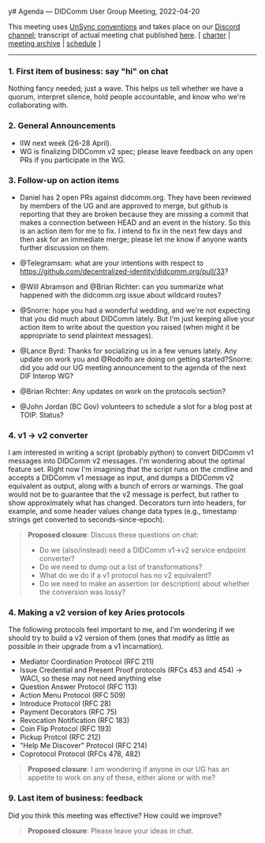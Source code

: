 y# Agenda &mdash; DIDComm User Group Meeting, 2022-04-20

This meeting uses [UnSync conventions](https://hackmd.io/@dhh1128/Sk5_Gb2J9) and takes place on our [Discord channel](https://discord.gg/eNN4Wns6Jb); transcript of actual meeting chat published [here](202?-??-??-transcript.md).
[ [charter](https://github.com/decentralized-identity/didcomm-usergroup/tree/main/charter.md) | [meeting archive](https://github.com/decentralized-identity/didcomm-usergroup/tree/main/meetings/) |  [schedule](https://github.com/decentralized-identity/didcomm-usergroup/tree/main/schedule.md) ]

<hr>

### 1. First item of business: say "hi" on chat
Nothing fancy needed; just a wave. This helps us tell whether we have a quorum, interpret silence, hold people accountable, and know who we're collaborating with.

### 2. General Announcements

* IIW next week (26-28 April).
* WG is finalizing DIDComm v2 spec; please leave feedback on any open PRs if you participate in the WG. 

### 3. Follow-up on action items

* Daniel has 2 open PRs against didcomm.org. They have been reviewed by members of the UG and are approved to merge, but github is reporting that they are broken because they are missing a commit that makes a connection between HEAD and an event in the history. So this is an action item for me to fix. I intend to fix in the next few days and then ask for an immediate merge; please let me know if anyone wants further discussion on them.

* @Telegramsam: what are your intentions with respect to https://github.com/decentralized-identity/didcomm.org/pull/33?

* @Will Abramson and @Brian Richter: can you summarize what happened with the didcomm.org issue about wildcard routes?

* @Snorre: hope you had a wonderful wedding, and we're not expecting that you did much about DIDComm lately. But I'm just keeping alive your action item to write about the question you raised (when might it be appropriate to send plaintext messages).

* @Lance Byrd: Thanks for socializing us in a few venues lately. Any update on work you and @Rodolfo are doing on getting started?Snorre: did you add our UG meeting announcement to the agenda of the next DIF Interop WG?

* @Brian Richter: Any updates on work on the protocols section?

* @John Jordan (BC Gov) volunteers to schedule a slot for a blog post at TOIP. Status?


### 4. v1 -> v2 converter

I am interested in writing a script (probably python) to convert DIDComm v1 messages into DIDComm v2 messages. I'm wondering about the optimal feature set. Right now I'm imagining that the script runs on the cmdline and accepts a DIDComm v1 message as input, and dumps a DIDComm v2 equivalent as output, along with a bunch of errors or warnings. The goal would not be to guarantee that the v2 message is perfect, but rather to show approximately what has changed. Decorators turn into headers, for example, and some header values change data types (e.g., timestamp strings get converted to seconds-since-epoch).

>**Proposed closure**: Discuss these questions on chat:
>* Do we (also/instead) need a DIDComm v1->v2 service endpoint converter?
>* Do we need to dump out a list of transformations?
>* What do we do if a v1 protocol has no v2 equivalent?
>* Do we need to make an assertion (or description) about whether the conversion was lossy?

### 4. Making a v2 version of key Aries protocols

The following protocols feel important to me, and I'm wondering if we should try to build a v2 version of them (ones that modify as little as possible in their upgrade from a v1 incarnation).

* Mediator Coordination Protocol (RFC 211)
* Issue Credential and Present Proof protocols (RFCs 453 and 454) -> WACI, so these may not need anything else
* Question Answer Protocol (RFC 113)
* Action Menu Protocol (RFC 509)
* Introduce Protocol (RFC 28)
* Payment Decorators (RFC 75)
* Revocation Notification (RFC 183)
* Coin Flip Protocol (RFC 193)
* Pickup Protcol (RFC 212)
* "Help Me Discover" Protocol (RFC 214)
* Coprotocol Protocol (RFCs 478, 482)

>**Proposed closure**: I am wondering if anyone in our UG has an appetite to work on any of these, either alone or with me?

### 9. Last item of business: feedback

Did you think this meeting was effective? How could we improve?

>**Proposed closure**: Please leave your ideas in chat.
